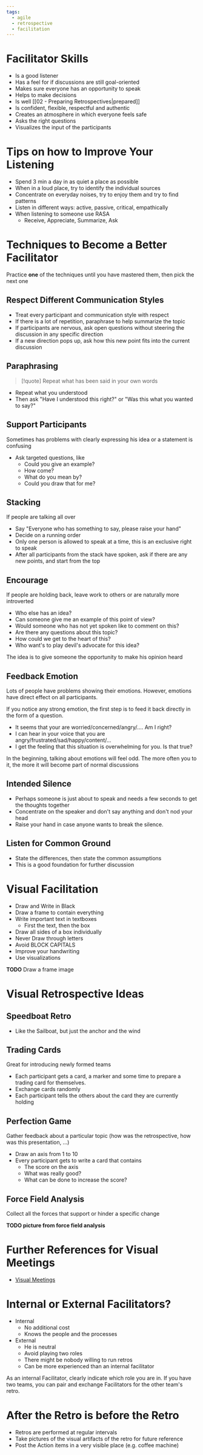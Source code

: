 ```yaml
---
tags:
  - agile
  - retrospective
  - facilitation
---
```

# Facilitator Skills

- Is a good listener
- Has a feel for if discussions are still goal-oriented
- Makes sure everyone has an opportunity to speak
- Helps to make decisions
- Is well [[02 - Preparing Retrospectives|prepared]]
- Is confident, flexible, respectful and authentic
- Creates an atmosphere in which everyone feels safe
- Asks the right questions
- Visualizes the input of the participants

# Tips on how to Improve Your Listening

- Spend 3 min a day in as quiet a place as possible
- When in a loud place, try to identify the individual sources
- Concentrate on everyday noises, try to enjoy them and try to find patterns
- Listen in different ways: active, passive, critical, empathically
- When listening to someone use RASA
	- Receive, Appreciate, Summarize, Ask

# Techniques to Become a Better Facilitator

Practice **one** of the techniques until you have mastered them, then pick the next one

## Respect Different Communication Styles

- Treat every participant and communication style with respect
- If there is a lot of repetition, paraphrase to help summarize the topic
- If participants are nervous, ask open questions without steering the discussion in any specific direction
- If a new direction pops up, ask how this new point fits into the current discussion

## Paraphrasing

> [!quote] Repeat what has been said in your own words

- Repeat what you understood
- Then ask "Have I understood this right?" or "Was this what you wanted to say?"

## Support Participants

Sometimes has problems with clearly expressing his idea or a statement is confusing
- Ask targeted questions, like
	- Could you give an example?
	- How come?
	- What do you mean by?
	- Could you draw that for me?

## Stacking

If people are talking all over

- Say "Everyone who has something to say, please raise your hand"
- Decide on a running order
- Only one person is allowed to speak at a time, this is an exclusive right to speak
- After all participants from the stack have spoken, ask if there are any new points, and start from the top

## Encourage

If people are holding back, leave work to others or are naturally more introverted

- Who else has an idea?
- Can someone give me an example of this point of view?
- Would someone who has not yet spoken like to comment on this?
- Are there any questions about this topic?
- How could we get to the heart of this?
- Who want's to play devil's advocate for this idea?

The idea is to give someone the opportunity to make his opinion heard

## Feedback Emotion

Lots of people have problems showing their emotions. However, emotions have direct effect on all participants.

If you notice any strong emotion, the first step is to feed it back directly in the form of a question.

- It seems that your are worried/concerned/angry/.... Am I right?
- I can hear in your voice that you are angry/frustrated/sad/happy/content/...
- I get the feeling that this situation is overwhelming for you. Is that true?

In the beginning, talking about emotions will feel odd. The more often you to it, the more it will become part of normal discussions

## Intended Silence

- Perhaps someone is just about to speak and needs a few seconds to get the thoughts together
- Concentrate on the speaker and don't say anything and don't nod your head
- Raise your hand in case anyone wants to break the silence.

## Listen for Common Ground

- State the differences, then state the common assumptions
- This is a good foundation for further discussion

# Visual Facilitation

- Draw and Write in Black
- Draw a frame to contain everything
- Write important text in textboxes
	- First the text, then the box
- Draw all sides of a box individually
- Never Draw through letters
- Avoid BLOCK CAPITALS
- Improve your handwriting
- Use visualizations

**TODO** Draw a frame image

# Visual Retrospective Ideas

## Speedboat Retro

- Like the Sailboat, but just the anchor and the wind

## Trading Cards

Great for introducing newly formed teams
- Each participant gets a card, a marker and some time to prepare a trading card for themselves.
- Exchange cards randomly
- Each participant tells the others about the card they are currently holding

## Perfection Game

Gather feedback about a particular topic (how was the retrospective, how was this presentation, ...)

- Draw an axis from 1 to 10
- Every participant gets to write a card that contains
	- The score on the axis
	- What was really good?
	- What can be done to increase the score?

## Force Field Analysis

Collect all the forces that support or hinder a specific change

**TODO picture from force field analysis**

# Further References for Visual Meetings

- [Visual Meetings](https://www.amazon.de/Visual-Meetings-Graphics-Transform-Productivity/dp/0470601787/ref=sr_1_1?__mk_de_DE=%C3%85M%C3%85%C5%BD%C3%95%C3%91&crid=LBSM8OLV1IO8&dib=eyJ2IjoiMSJ9.pPCMBboWRCks0uHaS_wuxOtIWTv5f0m9Znc5UTga_hDLICjASZRsYrJJTQsMG_cq2t2EHUwxz-tyuQ7GUuu5CcN2mYmtOB4UfZM-FtF8lkHDnzaLl-DPHhlkkMeyKlCOYHASV21d0E4lH_p84sOkkOvJ1rJiQTagQFe1PPE6Vt9eNh6kEVwbib2oUvmbALy7ZWC7C5GKw88rXW4eh5GCVtvg0JHyGP7zd8PWGHz2kMI.yh39czkFt9m0APe5lLUXeTAL4aqzi6UQJpjbZSMXNr8&dib_tag=se&keywords=visual+meetings&qid=1717767813&sprefix=visual+meetings%2Caps%2C78&sr=8-1)

# Internal or External Facilitators?

- Internal
	- No additional cost
	- Knows the people and the processes
- External
	- He is neutral
	- Avoid playing two roles
	- There might be nobody willing to run retros
	- Can be more experienced than an internal facilitator

As an internal Facilitator, clearly indicate which role you are in.
If you have two teams, you can pair and exchange Facilitators for the other team's retro.

# After the Retro is before the Retro

- Retros are performed at regular intervals
- Take pictures of the visual artifacts of the retro for future reference
- Post the Action items in a very visible place (e.g. coffee machine)
